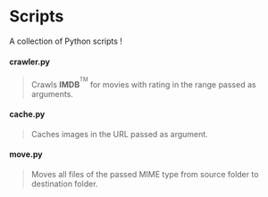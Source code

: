 # Scripts
A collection of Python scripts !

#### crawler.py
>Crawls **IMDB**<sup><sup>TM</sup></sup> for movies with rating in the range passed as arguments.

#### cache.py
>Caches images in the URL passed as argument.

#### move.py
>Moves all files of the passed MIME type from source folder to destination folder.
